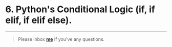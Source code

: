 # 6. Python's Conditional Logic (if, if elif, if elif else).


---


> Please inbox **[me](https://www.facebook.com/shoriot)** if you've any questions.